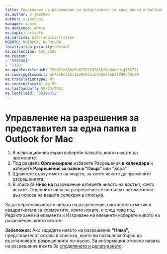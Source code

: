 ```yaml
---
title: Управление на разрешения за представител за една папка в Outlook for Mac
ms.author: v-jmathew
author: v-jmathew
manager: scotv
ms.audience: Admin
ms.topic: article
ms.service: o365-administration
ROBOTS: NOINDEX, NOFOLLOW
localization_priority: Normal
ms.collection: Adm_O365
ms.custom:
- "3800004"
- "7333"
ms.openlocfilehash: 768b31e26045e8276785261b26a04cdde478577f
ms.sourcegitcommit: ab75f66355116e995b3cb5505465b31989339e28
ms.translationtype: MT
ms.contentlocale: bg-BG
ms.lasthandoff: 08/13/2021
ms.locfileid: "58295752"
---
```

# <a name="manage-delegate-permissions-for-a-single-folder-in-outlook-for-mac"></a>Управление на разрешения за представител за една папка в Outlook for Mac

1. В навигационния екран изберете папката, която искате да промените.
2. Под раздела **Организиране** изберете Разрешения **в календара** и изберете **Разрешения за папки в "Поща"** или "Хора".
3. Щракнете върху името на лицето, за което искате да промените разрешенията.
4. В списъка **Ниво на** разрешение изберете нивото на достъп, което искате. Отделните нива на разрешение се попълват автоматично въз основа на вашата селекция в списъка.

За да персонализирате нивата на разрешение, поставете отметки в  квадратчетата за елементите, които искате, и след това под Редактиране на елементи и Изтриване на елементи изберете нивото на разрешение, което искате.

**Забележка:** Ако зададете нивото на разрешение **"Няма",** представителят остава в списъка, което ви позволява бързо да възстаноявате разрешенията по-късно. За информация относно нивата на разрешение вижте За [споделянето и делегирането](https://support.microsoft.com/office/options-for-sharing-and-delegating-folders-in-outlook-for-mac-480d8054-68ce-4150-ba1e-b9b7f2fc4ce5).
